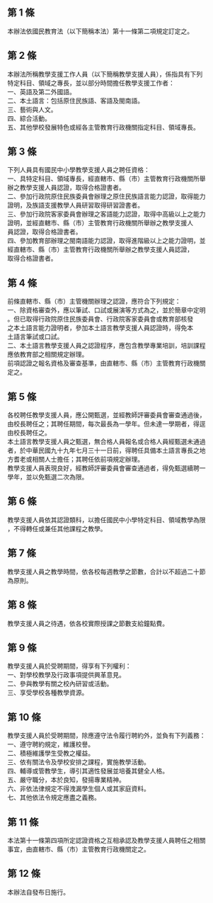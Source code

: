 第 1 條
-------
本辦法依國民教育法（以下簡稱本法）第十一條第二項規定訂定之。

第 2 條
-------
本辦法所稱教學支援工作人員（以下簡稱教學支援人員），係指具有下列  
特定科目、領域之專長，並以部分時間擔任教學支援工作者：  
一、英語及第二外國語。  
二、本土語言：包括原住民族語、客語及閩南語。  
三、藝術與人文。  
四、綜合活動。  
五、其他學校發展特色或經各主管教育行政機關指定科目、領域專長。

第 3 條
-------
下列人員具有國民中小學教學支援人員之聘任資格：  
一、具特定科目、領域專長，經直轄市、縣（市）主管教育行政機關所舉  
    辦之教學支援人員認證，取得合格證書者。  
二、參加行政院原住民族委員會辦理之原住民族語言能力認證，取得能力  
    證明，及族語支援教學人員研習取得研習證書者。  
三、參加行政院客家委員會辦理之客語能力認證，取得中高級以上之能力  
    證明，並經直轄市、縣（市）主管教育行政機關所舉辦之教學支援人  
    員認證，取得合格證書者。  
四、參加教育部辦理之閩南語能力認證，取得進階級以上之能力證明，並  
    經直轄市、縣（市）主管教育行政機關所舉辦之教學支援人員認證，  
    取得合格證書者。

第 4 條
-------
前條直轄市、縣（市）主管機關辦理之認證，應符合下列規定：  
一、除資格審查外，應以筆試、口試或展演等方式為之，並於簡章中定明  
    。但已取得行政院原住民族委員會、行政院客家委員會或教育部核發  
    之本土語言能力證明者，參加本土語言教學支援人員認證時，得免本  
    土語言筆試或口試。  
二、本土語言教學支援人員之認證程序，應包含教學專業培訓，培訓課程  
    應依教育部之相關規定辦理。  
前項認證之報名資格及審查基準，由直轄市、縣（市）主管教育行政機關  
定之。

第 5 條
-------
各校聘任教學支援人員，應公開甄選，並經教師評審委員會審查通過後，  
由校長聘任之；其聘任期間，每次最長為一學年。但未達一學期者，得逕  
由校長聘任之。  
本土語言教學支援人員之甄選，無合格人員報名或合格人員經甄選未通過  
者，於中華民國九十九年七月三十一日前，得聘任具備本土語言專長之地  
方耆老或相關人士擔任；其聘任依前項規定辦理。  
教學支援人員表現良好，經教師評審委員會審查通過者，得免甄選續聘一  
學年，並以免甄選二次為限。

第 6 條
-------
教學支援人員依其認證類科，以擔任國民中小學特定科目、領域教學為限  
，不得轉任或兼任其他課程之教學。

第 7 條
-------
教學支援人員之教學時間，依各校每週教學之節數，合計以不超過二十節  
為原則。

第 8 條
-------
教學支援人員之待遇，依各校實際授課之節數支給鐘點費。

第 9 條
-------
教學支援人員於受聘期間，得享有下列權利：  
一、對學校教學及行政事項提供興革意見。  
二、參與教學有關之校內研習或活動。  
三、享受學校各種教學資源。

第 10 條
--------
教學支援人員於受聘期間，除應遵守法令履行聘約外，並負有下列義務：  
一、遵守聘約規定，維護校譽。  
二、積極維護學生受教之權益。  
三、依有關法令及學校安排之課程，實施教學活動。  
四、輔導或管教學生，導引其適性發展並培養其健全人格。  
五、嚴守職分，本於良知，發揚專業精神。  
六、非依法律規定不得洩漏學生個人或其家庭資料。  
七、其他依法令規定應盡之義務。

第 11 條
--------
本法第十一條第四項所定認證資格之互相承認及教學支援人員聘任之相關  
事宜，由直轄市、縣（市）主管教育行政機關定之。

第 12 條
--------
本辦法自發布日施行。

